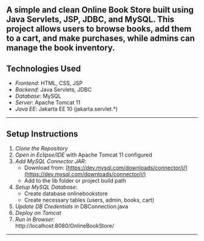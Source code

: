 A simple and clean Online Book Store built using Java Servlets, JSP, JDBC, and MySQL. This project allows users to browse books, add them to a cart, and make purchases, while admins can manage the book inventory.
---
## Technologies Used
- *Frontend*: HTML, CSS, JSP
- *Backend*: Java Servlets, JDBC
- *Database*: MySQL
- *Server*: Apache Tomcat 11
- *Java EE*: Jakarta EE 10 (jakarta.servlet.*)
---
## Setup Instructions
1. *Clone the Repository*
2. *Open in Eclipse/IDE* with Apache Tomcat 11 configured
3. *Add MySQL Connector JAR*:  
   - Download from: [https://dev.mysql.com/downloads/connector/j/](https://dev.mysql.com/downloads/connector/j/)
   - Add to the lib folder or project build path
4. *Setup MySQL Database*:  
   - Create database onlinebookstore
   - Create necessary tables (users, admin, books, cart)
5. *Update DB Credentials* in DBConnection.java
6. *Deploy on Tomcat*
7. *Run in Browser*:  
   http://localhost:8080/OnlineBookStore/
---
